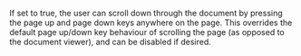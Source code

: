 If set to true, the user can scroll down through the document by pressing the
page up and page down keys anywhere on the page. This overrides the default
page up/down key behaviour of scrolling the page (as opposed to the document
viewer), and can be disabled if desired.
